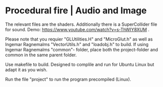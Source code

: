 # Procedural fire | Audio and Image
The relevant files are the shaders. Additionally there is a SuperCollider file for sound. Demo: https://www.youtube.com/watch?v=s-ThWIY8XUM .

Please note that you requier "GLUtilities.H" and "MicroGlut.h" as well as Ingemar Ragnemalms "VectorUtils.h" and "loadobj.h" to build. 
If using Ingemar Ragnemalms "common"- folder, place both the project-folder and common in the same parent folder.

Use makefile to build. Designed to complile and run for Ubuntu Linux but adapt it as you wish.

Run the file "project" to run the program precompiled (Linux).
